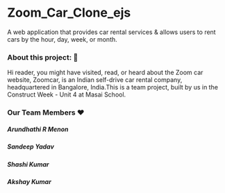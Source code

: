 # Zoom_Car_Clone_ejs
A web application that provides car rental services &amp; allows users to rent cars by the hour, day, week, or month.
<h3>About this project: 🙌</h3>
Hi reader, you might have visited, read, or heard about the Zoom car website, Zoomcar, is an Indian self-drive car rental company, headquartered in Bangalore, India.This is a team project, built by us in the Construct Week - Unit 4 at Masai School.
<h3>Our Team Members ❤️</h3>
   <h5>Arundhathi R Menon</h5>
    <h5>Sandeep Yadav</h5>
    <h5>Shashi Kumar</h5>
    <h5>Akshay Kumar</h5>
    

   
    
  
  
    
    
